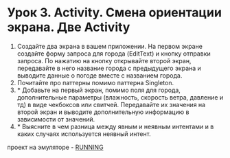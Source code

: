 # Урок 3. Activity. Смена ориентации экрана. Две Activity

1. Создайте два экрана в вашем приложении. На первом экране создайте форму запроса для города (EditText)
и кнопку отправки запроса. По нажатию на кнопку открывайте второй экран, передавайте в него название
города с предыдущего экрана и выводите данные о погоде вместе с названием города.
2. Почитайте про паттерны помимо паттерна Singleton.
3. \* Добавьте на первый экран, помимо поля для города, дополнительные параметры
(влажность, скорость ветра, давление и тд) в виде чекбоксов или свитчей. Передавайте их значения на второй экран
и выводите дополнительную информацию в зависимости от значений.
4. \* Выясните в чем разница между явным и неявным интентами и в каких случаях используется неявный интент.

проект на эмуляторе - [RUNNING](running.png)

